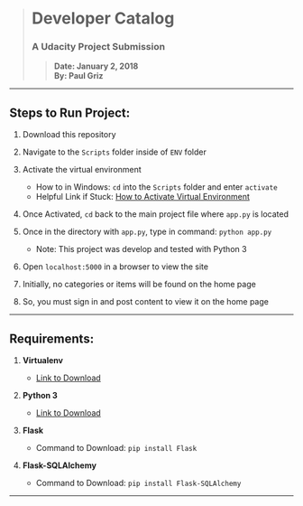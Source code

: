 > # **Developer Catalog**
> ### **A Udacity Project Submission**
>> **Date: January 2, 2018**  
>> **By: Paul Griz**  
---

## Steps to Run Project:

1. Download this repository 
2. Navigate to the ``Scripts`` folder inside of ``ENV`` folder
3. Activate the virtual environment  
	- How to in Windows: ``cd`` into the ``Scripts`` folder and enter ``activate``  
	- Helpful Link if Stuck: [How to Activate Virtual Environment](https://virtualenv.pypa.io/en/stable/userguide/)
4. Once Activated, ``cd`` back to the main project file where ``app.py`` is located
5. Once in the directory with ``app.py``, type in command: ``python app.py``  
	- Note: This project was develop and tested with Python 3      
		
6. Open ``localhost:5000`` in a browser to view the site
7. Initially, no categories or items will be found on the home page
8. So, you must sign in and post content to view it on the home page

--- 

## Requirements:

   1. **Virtualenv**   
        - [Link to Download](https://virtualenv.pypa.io/en/stable/)

   2. **Python 3**  
	   - [Link to Download](https://www.python.org/downloads/)

   3. **Flask**  
	   - Command to Download: ``pip install Flask``

   4. **Flask-SQLAlchemy**  
   	   - Command to Download: ``pip install Flask-SQLAlchemy``

---